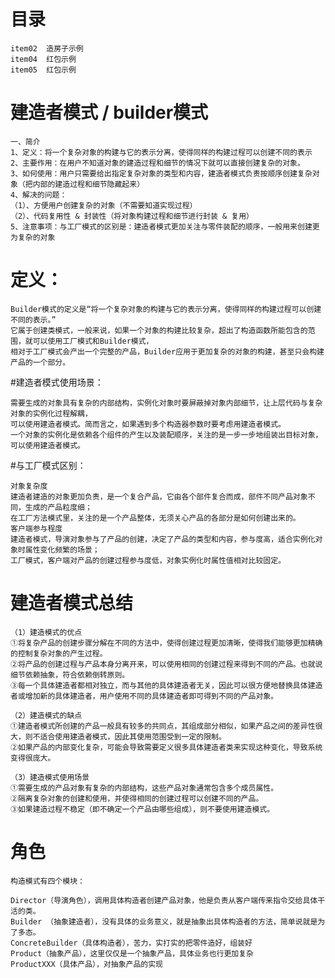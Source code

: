 #   目录
    item02  造房子示例
    item04  红包示例
    item05  红包示例
    


# 建造者模式 / builder模式
    一、简介
    1、定义：将一个复杂对象的构建与它的表示分离，使得同样的构建过程可以创建不同的表示
    2、主要作用：在用户不知道对象的建造过程和细节的情况下就可以直接创建复杂的对象。
    3、如何使用：用户只需要给出指定复杂对象的类型和内容，建造者模式负责按顺序创建复杂对象（把内部的建造过程和细节隐藏起来）
    4、解决的问题：
    （1）、方便用户创建复杂的对象（不需要知道实现过程）
    （2）、代码复用性 & 封装性（将对象构建过程和细节进行封装 & 复用）
    5、注意事项：与工厂模式的区别是：建造者模式更加关注与零件装配的顺序，一般用来创建更为复杂的对象
# 定义：
    Builder模式的定义是“将一个复杂对象的构建与它的表示分离，使得同样的构建过程可以创建不同的表示。”
    它属于创建类模式，一般来说，如果一个对象的构建比较复杂，超出了构造函数所能包含的范围，就可以使用工厂模式和Builder模式，
    相对于工厂模式会产出一个完整的产品，Builder应用于更加复杂的对象的构建，甚至只会构建产品的一个部分。
    
#建造者模式使用场景：

    需要生成的对象具有复杂的内部结构，实例化对象时要屏蔽掉对象内部细节，让上层代码与复杂对象的实例化过程解耦，
    可以使用建造者模式。简而言之，如果遇到多个构造器参数时要考虑用建造者模式。
    一个对象的实例化是依赖各个组件的产生以及装配顺序，关注的是一步一步地组装出目标对象，可以使用建造者模式。

#与工厂模式区别：

    对象复杂度
    建造者建造的对象更加负责，是一个复合产品，它由各个部件复合而成，部件不同产品对象不同，生成的产品粒度细；
    在工厂方法模式里，关注的是一个产品整体，无须关心产品的各部分是如何创建出来的。
    客户端参与程度
    建造者模式，导演对象参与了产品的创建，决定了产品的类型和内容，参与度高，适合实例化对象时属性变化频繁的场景；
    工厂模式，客户端对产品的创建过程参与度低，对象实例化时属性值相对比较固定。
    
# 建造者模式总结

    （1）建造模式的优点
    ①将复杂产品的创建步骤分解在不同的方法中，使得创建过程更加清晰，使得我们能够更加精确的控制复杂对象的产生过程。 
    ②将产品的创建过程与产品本身分离开来，可以使用相同的创建过程来得到不同的产品。也就说细节依赖抽象，符合依赖倒转原则。 
    ③每一个具体建造者都相对独立，而与其他的具体建造者无关，因此可以很方便地替换具体建造者或增加新的具体建造者，用户使用不同的具体建造者即可得到不同的产品对象。
    
    （2）建造模式的缺点
    ①建造者模式所创建的产品一般具有较多的共同点，其组成部分相似，如果产品之间的差异性很大，则不适合使用建造者模式，因此其使用范围受到一定的限制。 
    ②如果产品的内部变化复杂，可能会导致需要定义很多具体建造者类来实现这种变化，导致系统变得很庞大。
    
    （3）建造模式使用场景
    ①需要生成的产品对象有复杂的内部结构，这些产品对象通常包含多个成员属性。 
    ②隔离复杂对象的创建和使用，并使得相同的创建过程可以创建不同的产品。 
    ③如果建造过程不稳定（即不确定一个产品由哪些组成），则不要使用建造模式。

# 角色    
    构造模式有四个模块：
    
    Director（导演角色），调用具体构造者创建产品对象，他是负责从客户端传来指令交给具体干活的类。
    Builder （抽象建造者），没有具体的业务意义，就是抽象出具体构造者的方法，简单说就是为了多态。
    ConcreteBuilder（具体构造者），苦力，实打实的把零件造好，组装好
    Product（抽象产品），这里仅仅是一个抽象产品，具体业务也行更加复杂
    ProductXXX（具体产品），对抽象产品的实现
